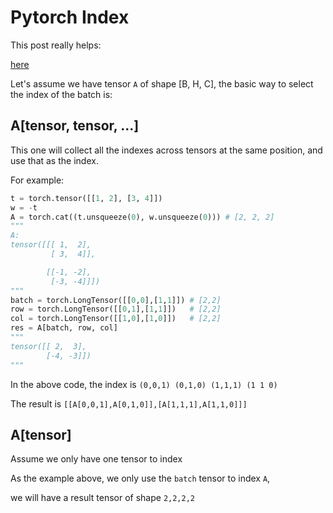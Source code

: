 # Pytorch Index

This post really helps: 

[here](https://zhuanlan.zhihu.com/p/471313188)


Let's assume we have tensor `A` of shape [B, H, C], the basic way to select the index of the batch is:

## A[tensor, tensor, ...]

This one will collect all the indexes across tensors at the same position, and use that as the index.

For example:

```python
t = torch.tensor([[1, 2], [3, 4]])
w = -t 
A = torch.cat((t.unsqueeze(0), w.unsqueeze(0))) # [2, 2, 2]
"""
A:
tensor([[[ 1,  2],
         [ 3,  4]],

        [[-1, -2],
         [-3, -4]]])
"""
batch = torch.LongTensor([[0,0],[1,1]]) # [2,2]
row = torch.LongTensor([[0,1],[1,1]])   # [2,2]
col = torch.LongTensor([[1,0],[1,0]])   # [2,2]
res = A[batch, row, col]
"""
tensor([[ 2,  3],
        [-4, -3]])
"""
```

In the above code, the index is `(0,0,1) (0,1,0) (1,1,1) (1 1 0)`

The result is `[[A[0,0,1],A[0,1,0]],[A[1,1,1],A[1,1,0]]]`

## A[tensor]
Assume we only have one tensor to index

As the example above, we only use the `batch` tensor to index `A`,

we will have a result tensor of shape `2,2,2,2`

